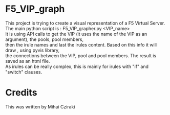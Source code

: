 # F5_VIP_graph

This project is trying to create a visual representation of a F5 Virtual Server.
<br>The main python script is : F5_VIP_grapher.py  <VIP_name>
<br>It is using API calls to get the VIP (it uses the name of the VIP as an argument), the pools, pool members,
<br>then the irule names and last the irules content. Based on this info it will draw , using pyvis library,
<br>the connections between the VIP, pool and pool members. The result is saved as an html file.
<br>As irules can be really complex, this is mainly for irules with "if" and "switch" clauses.

# Credits
This was written by Mihai Cziraki
